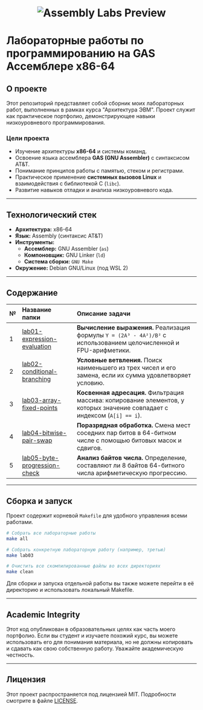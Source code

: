 <h1 align="center">
  <img src="https://cdn.imgpile.com/f/zsSyh4E_xl.jpg" align="top" alt="Assembly Labs Preview">
</h1>

# Лабораторные работы по программированию на GAS Ассемблере x86-64

## О проекте

Этот репозиторий представляет собой сборник моих лабораторных работ, выполненных в рамках курса "Архитектура ЭВМ".
Проект служит как практическое портфолио, демонстрирующее навыки низкоуровневого программирования.

### Цели проекта

*   Изучение архитектуры **x86-64** и системы команд.
*   Освоение языка ассемблера **GAS (GNU Assembler)** с синтаксисом AT&T.
*   Понимание принципов работы с памятью, стеком и регистрами.
*   Практическое применение **системных вызовов Linux** и взаимодействия с библиотекой C (`libc`).
*   Развитие навыков отладки и анализа низкоуровневого кода.

---

## Технологический стек

*   **Архитектура:** x86-64
*   **Язык:** Assembly (синтаксис AT&T)
*   **Инструменты:**
    *   **Ассемблер:** GNU Assembler (`as`)
    *   **Компоновщик:** GNU Linker (`ld`)
    *   **Система сборки:** `GNU Make`
*   **Окружение:** Debian GNU/Linux (под WSL 2)

---

## Содержание

| №   | Название папки                                        | Описание задачи                                                                                           |
| :-- | :---------------------------------------------------- | :-------------------------------------------------------------------------------------------------------- |
| 1   | [lab01-expression-evaluation](./lab01-expression-evaluation/)       | **Вычисление выражения.** Реализация формулы `Y = (2A³ - 4A²)/B²` с использованием целочисленной и FPU-арифметики. |
| 2   | [lab02-conditional-branching](./lab02-conditional-branching/)     | **Условные ветвления.** Поиск наименьшего из трех чисел и его замена, если их сумма удовлетворяет условию. |
| 3   | [lab03-array-fixed-points](./lab03-array-fixed-points/)          | **Косвенная адресация.** Фильтрация массива: копирование элементов, у которых значение совпадает с индексом (`A[i] == i`). |
| 4   | [lab04-bitwise-pair-swap](./lab04-bitwise-pair-swap/)           | **Поразрядная обработка.** Смена мест соседних пар битов в 64-битном числе с помощью битовых масок и сдвигов. |
| 5   | [lab05-byte-progression-check](./lab05-byte-progression-check/) | **Анализ байтов числа.** Определение, составляют ли 8 байтов 64-битного числа арифметическую прогрессию. |

---

## Сборка и запуск

Проект содержит корневой `Makefile` для удобного управления всеми работами.

```bash
# Собрать все лабораторные работы
make all

# Собрать конкретную лабораторную работу (например, третью)
make lab03

# Очистить все скомпилированные файлы во всех директориях
make clean
```

Для сборки и запуска отдельной работы вы также можете перейти в её директорию и использовать локальный Makefile.

---

## Academic Integrity

Этот код опубликован в образовательных целях как часть моего портфолио. Если вы студент и изучаете похожий курс, вы можете использовать его для понимания материала, но не должны копировать и сдавать как свою собственную работу. Уважайте академическую честность.

---

## Лицензия

Этот проект распространяется под лицензией MIT. Подробности смотрите в файле [LICENSE](LICENSE).
